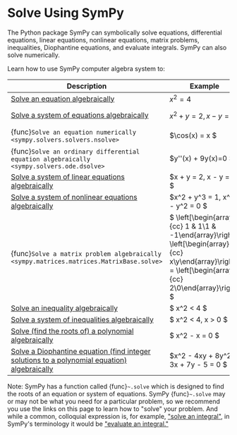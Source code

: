 # Solve Using SymPy

The Python package SymPy can symbolically solve equations, differential equations, 
linear equations, nonlinear equations, matrix problems, inequalities, 
Diophantine equations, and evaluate integrals. SymPy can also solve numerically.

Learn how to use SymPy computer algebra system to:

| Description                                                  | Example                                                                                                                     | Solution |
|--------------------------------------------------------------|-----------------------------------------------------------------------------------------------------------------------------|--------------|
| [ Solve an equation algebraically ](../modules/solvers/solvers.rst)                        | $x^2 = 4$ | $x =\{-2,2\}$                                                                                                |
| [ Solve a system of equations algebraically ](solvers-algebraic-equations)              | $x^2 + y = 2, x - y = 4$ | $\{(x = -3, y = -7), (x = 2, y = 2)\}$                                                                                        |
|  {func}`Solve an equation numerically <sympy.solvers.solvers.nsolve>`                           | $\cos(x) = x $ | $ x \approx 0.739085133215161$                                                                                           |
|  {func}`Solve an ordinary differential equation algebraically <sympy.solvers.ode.dsolve>`   | $y''(x) + 9y(x)=0 $ | $ y(x)=C_{1} \sin(3x)+ C_{2} \cos(3x)$                                                    |
|  [ Solve a system of linear equations algebraically ](../modules/solvers/solvers.rst)        | $x + y = 2, x - y = 0 $ | $ x = 1, y = 1$                                                                                           |
|  [ Solve a system of nonlinear equations algebraically ](../modules/solvers/solvers.rst)     | $x^2 + y^3 = 1, x^3 - y^2 = 0 $ | $ x = 1, y = 0$                                                                                       |
|  {func}`Solve a matrix problem algebraically <sympy.matrices.matrices.MatrixBase.solve>`                    | $ \left[\begin{array}{cc} 1 & 1\\1 & -1\end{array}\right] \left[\begin{array}{cc} x\\y\end{array}\right] = \left[\begin{array}{cc} 2\\0\end{array}\right] $ | $ \left[\begin{array}{cc} x\\y\end{array}\right] = \left[\begin{array}{cc} 1\\1\end{array}\right]$  |
|  [ Solve an inequality algebraically ](../modules/solvers/inequalities.rst)                      | $ x^2 < 4 $ | $ -2 < x < 2 $                                                                                                        |
|  [ Solve a system of inequalities algebraically ](../modules/solvers/inequalities.rst)           | $ x^2 < 4, x > 0 $ | $ 0 < x < 2 $                                                                                                  |
| [ Solve (find the roots of) a polynomial algebraically ](../modules/polys/basics.rst)                       | $ x^2 - x = 0 $ | $ x \in \{0, 1\} $                                                                                                |
|  [ Solve a Diophantine equation (find integer solutions to a polynomial equation) algebraically ](../modules/solvers/diophantine.rst)             | $x^2 - 4xy + 8y^2 - 3x + 7y - 5 = 0 $ | $ \{(x = 2, y = 1), (x = 5, y = 1)\}$                                                                                  |

Note: SymPy has a function called {func}`~.solve` 
which is designed to find the roots of an equation or system of equations.
SymPy {func}`~.solve` may or may not be what you need for a particular problem, 
so we recommend you use the links on this page to learn how to "solve" your problem.
And while a common, colloquial expression is, for example, ["solve an integral"](../modules/integrals/integrals.rst), 
in SymPy's terminology it would be ["evaluate an integral."](../modules/integrals/integrals.rst)